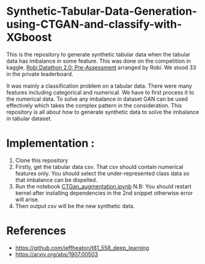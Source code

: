 # Synthetic-Tabular-Data-Generation-using-CTGAN-and-classify-with-XGboost
This is the repository to generate synthetic tabular data when the tabular data has imbalance in some feature. This was done on the competition in kaggle, [Robi Datathon 2.0: Pre-Assessment](https://www.kaggle.com/competitions/robi-datathon-2-pre-assessment) arranged by Robi. We stood 33 in the private leaderboard. 

It was mainly a classification problem on a tabular data. There were many features including categorical and numerical. We have to first process it to the numerical data. To solve any imbalance in dataset GAN can be used effectively which takes the complex pattern in the consideration. This repository is all about how to generate synthetic data to solve the imbalance in tabular dataset.


# Implementation :
1. Clone this repository
2. Firstly, get the tabular data csv. That csv should contain numerical features only. You should select the under-represented class data so that imbalance can be dispelled.
3. Run the notebook [CTGan_augmentation.ipynb](CTGan_augmentation.ipynb) N.B: You should restart kernel after installing dependencies in the 2nd snippet otherwise error will arise. 
4. Then output csv will be the new synthetic data.


# References 
* https://github.com/jeffheaton/t81_558_deep_learning
* https://arxiv.org/abs/1907.00503
